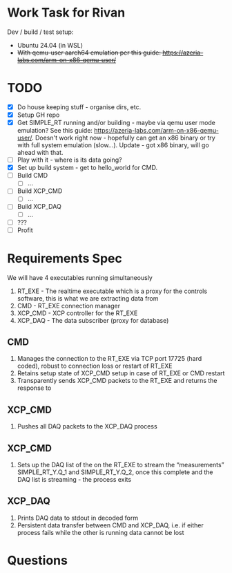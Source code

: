 # Work Task for Rivan
Dev / build / test setup: 
* Ubuntu 24.04 (in WSL)
* ~~With qemu-user aarch64 emulation per this guide: https://azeria-labs.com/arm-on-x86-qemu-user/~~

# TODO
- [x] Do house keeping stuff - organise dirs, etc. 
- [x] Setup GH repo
- [x] Get SIMPLE_RT running and/or building - maybe via qemu user mode emulation? See this guide: https://azeria-labs.com/arm-on-x86-qemu-user/. Doesn't work right now - hopefully can get an x86 binary or try with full system emulation (slow...). Update - got x86 binary, will go ahead with that. 
- [ ] Play with it - where is its data going? 
- [x] Set up build system - get to hello_world for CMD.
- [ ] Build CMD
    - [ ] ...
- [ ] Build XCP_CMD
    - [ ] ...
- [ ] Build XCP_DAQ
    - [ ] ...
- [ ] ???
- [ ] Profit

# Requirements Spec
We will have 4 executables running simultaneously
1. RT_EXE  - The realtime executable which is a proxy for the controls software, this is what we are extracting data from 
2. CMD - RT_EXE connection manager 
3. XCP_CMD - XCP controller for the RT_EXE 
4. XCP_DAQ - The data subscriber (proxy for database) 

## CMD 
1. Manages the connection to the RT_EXE via TCP port 17725 (hard coded), robust to 
connection loss or restart of RT_EXE 
2. Retains setup state of XCP_CMD setup in case of RT_EXE or CMD restart 
3. Transparently sends XCP_CMD packets to the RT_EXE and returns the response to 

## XCP_CMD 
1. Pushes all DAQ packets to the XCP_DAQ process 
 
## XCP_CMD 
1. Sets up the DAQ list of the on the RT_EXE to stream the “measurements” 
SIMPLE_RT_Y.Q_1 and SIMPLE_RT_Y.Q_2, once this complete and the DAQ list is 
streaming - the process exits 

## XCP_DAQ 
1. Prints DAQ data to stdout in decoded form 
2. Persistent data transfer between CMD and XCP_DAQ, i.e. if either process fails while the other is running data cannot be lost

# Questions

